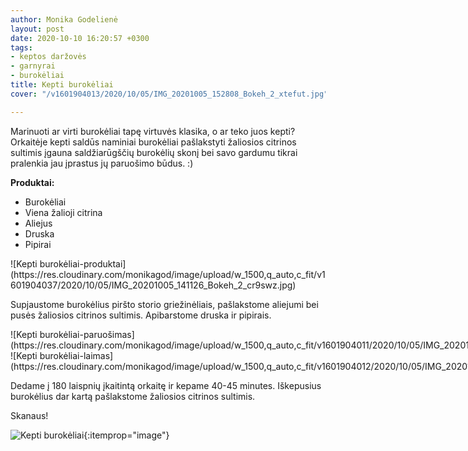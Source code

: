 ```yaml
---
author: Monika Godelienė
layout: post
date: 2020-10-10 16:20:57 +0300
tags:
- keptos daržovės
- garnyrai
- burokėliai
title: Kepti burokėliai
cover: "/v1601904013/2020/10/05/IMG_20201005_152808_Bokeh_2_xtefut.jpg"

---
```

Marinuoti ar virti burokėliai tapę virtuvės klasika, o ar teko juos kepti? Orkaitėje kepti saldūs naminiai burokėliai pašlakstyti žaliosios citrinos sultimis įgauna saldžiarūgščių burokėlių skonį bei savo gardumu tikrai pralenkia jau įprastus jų paruošimo būdus. :)

**Produktai:**

* <span itemprop="recipeIngredient">Burokėliai</span>
* <span itemprop="recipeIngredient">Viena žalioji citrina</span>
* <span itemprop="recipeIngredient">Aliejus</span>
* <span itemprop="recipeIngredient">Druska</span>
* <span itemprop="recipeIngredient">Pipirai</span>

<div itemprop="recipeInstructions" markdown="1">
![Kepti burokėliai-produktai](https://res.cloudinary.com/monikagod/image/upload/w_1500,q_auto,c_fit/v1601904037/2020/10/05/IMG_20201005_141126_Bokeh_2_cr9swz.jpg)

Supjaustome burokėlius piršto storio griežinėliais, pašlakstome aliejumi bei pusės žaliosios citrinos sultimis. Apibarstome druska ir pipirais.

<div class="row">
<div class="six columns" markdown="1">
![Kepti burokėliai-paruošimas](https://res.cloudinary.com/monikagod/image/upload/w_1500,q_auto,c_fit/v1601904011/2020/10/05/IMG_20201005_144414_Bokeh_2_pujb1y.jpg)
</div>
<div class="six columns" markdown="1">
![Kepti burokėliai-laimas](https://res.cloudinary.com/monikagod/image/upload/w_1500,q_auto,c_fit/v1601904012/2020/10/05/IMG_20201005_144250_Bokeh_2_vq4pti.jpg)
</div>
</div>

Dedame į 180 laispnių įkaitintą orkaitę ir kepame 40-45 minutes. Iškepusius burokėlius dar kartą pašlakstome žaliosios citrinos sultimis. </div>

Skanaus!

![Kepti burokėliai](https://res.cloudinary.com/monikagod/image/upload/w_1500,q_auto,c_fit/v1601904013/2020/10/05/IMG_20201005_152808_Bokeh_2_xtefut.jpg){:itemprop="image"}
